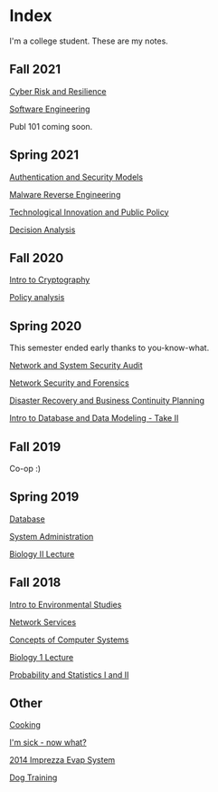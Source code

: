 # Index

I'm a college student. These are my notes.

## Fall 2021

[Cyber Risk and Resilience](./content/s8/cyber/index.md)

[Software Engineering](./content/s8/swen/index.md)

Publ 101 coming soon.

## Spring 2021

[Authentication and Security Models](./content/s7/auth/index.md)

[Malware Reverse Engineering](./content/s7/malware/index.md)

[Technological Innovation and Public Policy](./content/s7/policy/index.md)

[Decision Analysis](./content/s7/decisions/index.md)

## Fall 2020

[Intro to Cryptography](./content/s6/crypto/index.md)

[Policy analysis](./content/s6/policy/index.md)

## Spring 2020

This semester ended early thanks to you-know-what.

[Network and System Security Audit](./content/s5/audit/index.md)

[Network Security and Forensics](./content/s5/NetSecForensics/index.md)

[Disaster Recovery and Business Continuity Planning](./content/s5/bcpdr/index.md)

[Intro to Database and Data Modeling - Take II](./content/s5/database/index.md)

## Fall 2019

Co-op :)

## Spring 2019

[Database](./content/s4/database/index.md)

[System Administration](./content/s4/sysadmin/index.md)

[Biology II Lecture](./content/s4/bio/index.md)

## Fall 2018

[Intro to Environmental Studies](./content/s3/envi/index.md)

[Network Services](./content/s3/ns/index.md)

[Concepts of Computer Systems](./content/s3/cs/index.md)

[Biology 1 Lecture](./content/s3/bio/index.md)

[Probability and Statistics I and II](./content/s3/ps/index.md)

## Other

[Cooking](./content/cooking/index.md)

[I'm sick - now what?](./content/other/index.md)

[2014 Imprezza Evap System](./content/other/imprezza_evap.md)

[Dog Training](./content/other/dog.md)
